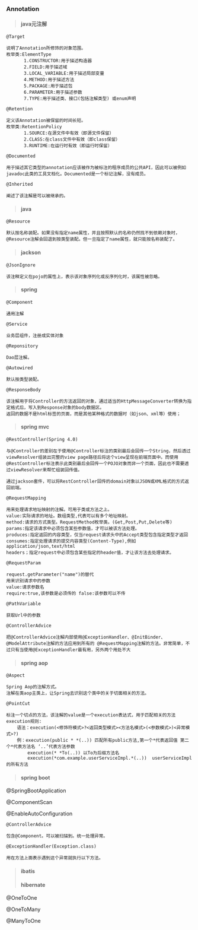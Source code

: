 ### Annotation

> #### java元注解

```
@Target

说明了Annotation所修饰的对象范围。
枚举类:ElementType
　　　　1.CONSTRUCTOR:用于描述构造器
　　　　2.FIELD:用于描述域
　　　　3.LOCAL_VARIABLE:用于描述局部变量
　　　　4.METHOD:用于描述方法
　　　　5.PACKAGE:用于描述包
　　　　6.PARAMETER:用于描述参数
　　　　7.TYPE:用于描述类、接口(包括注解类型) 或enum声明
```

```
@Retention

定义该Annotation被保留的时间长短。
枚举类:RetentionPolicy
　　　　1.SOURCE:在源文件中有效（即源文件保留）
　　　　2.CLASS:在class文件中有效（即class保留）
　　　　3.RUNTIME:在运行时有效（即运行时保留）
```

```
@Documented

用于描述其它类型的annotation应该被作为被标注的程序成员的公共API，因此可以被例如javadoc此类的工具文档化。Documented是一个标记注解，没有成员。
```

```
@Inherited

阐述了该注解是可以被继承的。
```

> #### java

```
@Resource

默认按名称装配。如果没有指定name属性，并且按照默认的名称仍然找不到依赖对象时，@Resource注解会回退到按类型装配。但一旦指定了name属性，就只能按名称装配了。
```

> #### jackson

```
@JsonIgnore

该注释定义在pojo的属性上，表示该对象序列化或反序列化时，该属性被忽略。
```

> #### spring

```
@Component

通用注解
```

```
@Service

业务层组件，注册成实体对象
```

```
@Reponsitory

Dao层注解。
```

```
@Autowired

默认按类型装配。
```

```
@ResponseBody

该注解用于将Controller的方法返回的对象，通过适当的HttpMessageConverter转换为指定格式后，写入到Response对象的body数据区。
返回的数据不是html标签的页面，而是其他某种格式的数据时（如json、xml等）使用；
```

> #### spring mvc

```
@RestController(Spring 4.0)

与@Controller的差别在于使用@Controller标注的类别最后会回传一个String，然后透过viewResolver组装出完整的view page路径后将这个view呈现在前端页面中。而使用 @RestController标注表示此类别最后会回传一个POJO对象而非一个页面，因此也不需要透过viewResolver来帮忙组装回传值。

通过jackson套件，可以将RestController回传的domain对象以JSON或XML格式的方式返回前端。
```

```
@RequestMapping

用来处理请求地址映射的注解。可用于类或方法之上。
value:实际请求的地址。数组类型,代表可以有多个地址映射。
method:请求的方式类型。RequestMethod枚举类。(Get,Post,Put,Delete等)
params:指定该请求中必须包含某些参数值，才可以被该方法处理。
produces:指定返回的内容类型，仅当request请求头中的Accept类型包含指定类型才返回
consumes:指定处理请求的提交内容类型(Content-Type),例如application/json,text/html
headers；指定request中必须包含某些指定的header值，才让该方法去处理请求。
```

```
@RequestParam

request.getParameter("name")的替代
用来识别请求中的参数
value:请求参数名
require:true,该参数是必须传的 false:该参数可以不传
```

```
@PathVariable

获取Url中的参数
```

```
@ControllerAdvice

把@ControllerAdvice注解内部使用@ExceptionHandler、@InitBinder、@ModelAttribute注解的方法应用到所有的 @RequestMapping注解的方法。非常简单，不过只有当使用@ExceptionHandler最有用，另外两个用处不大
```

> #### spring aop

```
@Aspect

Spring Aop的注解方式。
注解在类aop主类上，让Spring去识别这个类中的关于切面相关的方法。
```

```
@PointCut

标注一个切点的方法，该注解的value是一个execution表达式，用于匹配相关的方法
execution规则:
    语法：execution(<修饰符模式>?<返回类型模式><方法名模式>(<参数模式>)<异常模式>?)
    例：execution(public * *(..)) 匹配所有public方法,第一个*代表返回值 第二个*代表方法名 ‘..’代表方法参数
        execution(* *To(..)) 以To为后缀方法名
        execution(*com.example.userServiceImpl.*(..))  userServiceImpl的所有方法
```

> #### spring boot

@SpringBootApplication

@ComponentScan

@EnableAutoConfiguration

```
@ControllerAdvice

包含@Component。可以被扫描到。统一处理异常。
```

```
@ExceptionHandler(Exception.class)

用在方法上面表示遇到这个异常就执行以下方法。
```

> #### ibatis
>
> #### hibernate

@OneToOne

@OneToMany

@ManyToOne

